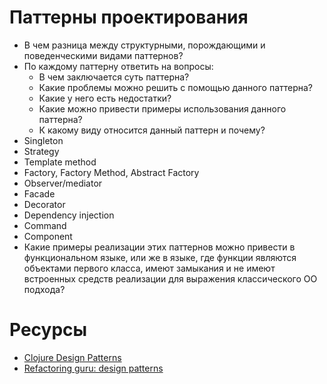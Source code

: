 # Паттерны проектирования

* В чем разница между структурными, порождающими и поведенческими видами паттернов?
* По каждому паттерну ответить на вопросы:
  * В чем заключается суть паттерна?
  * Какие проблемы можно решить с помощью данного паттерна?
  * Какие у него есть недостатки?
  * Какие можно привести примеры использования данного паттерна?
  * К какому виду относится данный паттерн и почему?
* Singleton
* Strategy
* Template method
* Factory, Factory Method, Abstract Factory
* Observer/mediator
* Facade
* Decorator
* Dependency injection
* Command
* Component
* Какие примеры реализации этих паттернов можно привести в функциональном языке, или же в языке, где функции являются объектами первого класса, имеют замыкания и не имеют встроенных средств реализации для выражения классического ОО подхода?

# Ресурсы

* [Clojure Design Patterns](http://mishadoff.com/blog/clojure-design-patterns/)
* [Refactoring guru: design patterns](https://refactoring.guru/ru/design-patterns)
